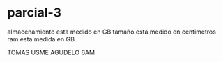 # parcial-3
almacenamiento esta medido en GB
tamaño esta medido en centimetros
ram esta medida en GB

TOMAS USME AGUDELO 6AM
